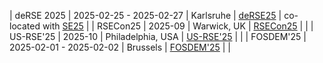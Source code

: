 | deRSE 2025 | 2025-02-25 - 2025-02-27 | Karlsruhe | [deRSE25](https://events.hifis.net/event/1741/) | co-located with [SE25](https://se2025.sdq.kastel.kit.edu/co-located-conferences/) |
| RSECon25 | 2025-09 | Warwick, UK | [RSECon25](https://society-rse.org/) | |
| US-RSE'25 | 2025-10 | Philadelphia, USA | [US-RSE'25](https://us-rse.org/usrse25/) | |
| FOSDEM'25 | 2025-02-01 - 2025-02-02 | Brussels | [FOSDEM'25](https://fosdem.org/2025/) | |
